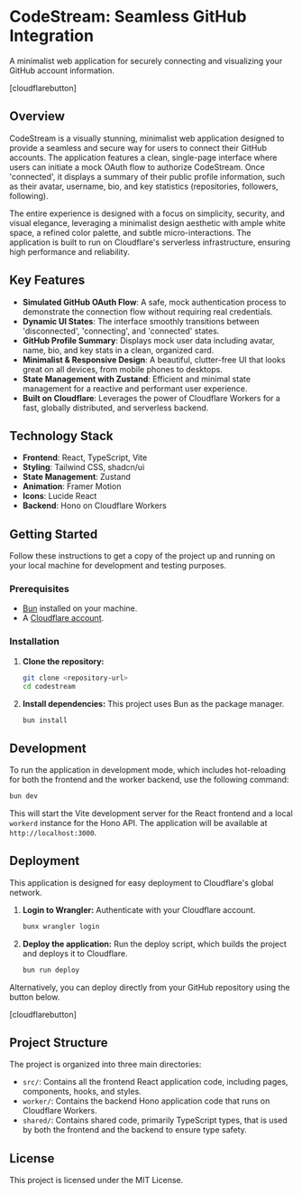 # CodeStream: Seamless GitHub Integration

A minimalist web application for securely connecting and visualizing your GitHub account information.

[cloudflarebutton]

## Overview

CodeStream is a visually stunning, minimalist web application designed to provide a seamless and secure way for users to connect their GitHub accounts. The application features a clean, single-page interface where users can initiate a mock OAuth flow to authorize CodeStream. Once 'connected', it displays a summary of their public profile information, such as their avatar, username, bio, and key statistics (repositories, followers, following).

The entire experience is designed with a focus on simplicity, security, and visual elegance, leveraging a minimalist design aesthetic with ample white space, a refined color palette, and subtle micro-interactions. The application is built to run on Cloudflare's serverless infrastructure, ensuring high performance and reliability.

## Key Features

-   **Simulated GitHub OAuth Flow**: A safe, mock authentication process to demonstrate the connection flow without requiring real credentials.
-   **Dynamic UI States**: The interface smoothly transitions between 'disconnected', 'connecting', and 'connected' states.
-   **GitHub Profile Summary**: Displays mock user data including avatar, name, bio, and key stats in a clean, organized card.
-   **Minimalist & Responsive Design**: A beautiful, clutter-free UI that looks great on all devices, from mobile phones to desktops.
-   **State Management with Zustand**: Efficient and minimal state management for a reactive and performant user experience.
-   **Built on Cloudflare**: Leverages the power of Cloudflare Workers for a fast, globally distributed, and serverless backend.

## Technology Stack

-   **Frontend**: React, TypeScript, Vite
-   **Styling**: Tailwind CSS, shadcn/ui
-   **State Management**: Zustand
-   **Animation**: Framer Motion
-   **Icons**: Lucide React
-   **Backend**: Hono on Cloudflare Workers

## Getting Started

Follow these instructions to get a copy of the project up and running on your local machine for development and testing purposes.

### Prerequisites

-   [Bun](https://bun.sh/) installed on your machine.
-   A [Cloudflare account](https://dash.cloudflare.com/sign-up).

### Installation

1.  **Clone the repository:**
    ```bash
    git clone <repository-url>
    cd codestream
    ```

2.  **Install dependencies:**
    This project uses Bun as the package manager.
    ```bash
    bun install
    ```

## Development

To run the application in development mode, which includes hot-reloading for both the frontend and the worker backend, use the following command:

```bash
bun dev
```

This will start the Vite development server for the React frontend and a local `workerd` instance for the Hono API. The application will be available at `http://localhost:3000`.

## Deployment

This application is designed for easy deployment to Cloudflare's global network.

1.  **Login to Wrangler:**
    Authenticate with your Cloudflare account.
    ```bash
    bunx wrangler login
    ```

2.  **Deploy the application:**
    Run the deploy script, which builds the project and deploys it to Cloudflare.
    ```bash
    bun run deploy
    ```

Alternatively, you can deploy directly from your GitHub repository using the button below.

[cloudflarebutton]

## Project Structure

The project is organized into three main directories:

-   `src/`: Contains all the frontend React application code, including pages, components, hooks, and styles.
-   `worker/`: Contains the backend Hono application code that runs on Cloudflare Workers.
-   `shared/`: Contains shared code, primarily TypeScript types, that is used by both the frontend and the backend to ensure type safety.

## License

This project is licensed under the MIT License.